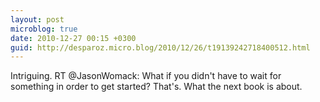 ```yaml
---
layout: post
microblog: true
date: 2010-12-27 00:15 +0300
guid: http://desparoz.micro.blog/2010/12/26/t19139242718400512.html
---
```

Intriguing. RT @JasonWomack: What if you didn't have to wait for something in order to get started? That's. What the next book is about.
